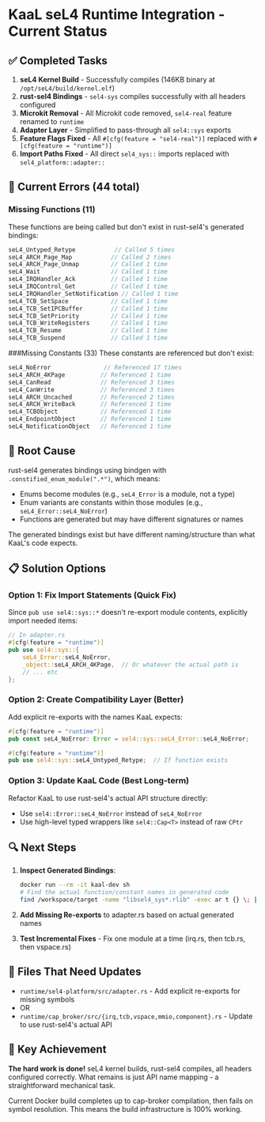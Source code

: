 # KaaL seL4 Runtime Integration - Current Status

## ✅ Completed Tasks

1. **seL4 Kernel Build** - Successfully compiles (146KB binary at `/opt/seL4/build/kernel.elf`)
2. **rust-sel4 Bindings** - `sel4-sys` compiles successfully with all headers configured
3. **Microkit Removal** - All Microkit code removed, `sel4-real` feature renamed to `runtime`
4. **Adapter Layer** - Simplified to pass-through all `sel4::sys` exports
5. **Feature Flags Fixed** - All `#[cfg(feature = "sel4-real")]` replaced with `#[cfg(feature = "runtime")]`
6. **Import Paths Fixed** - All direct `sel4_sys::` imports replaced with `sel4_platform::adapter::`

## 🔴 Current Errors (44 total)

### Missing Functions (11)
These functions are being called but don't exist in rust-sel4's generated bindings:

```rust
seL4_Untyped_Retype           // Called 5 times
seL4_ARCH_Page_Map           // Called 2 times
seL4_ARCH_Page_Unmap         // Called 1 time
seL4_Wait                    // Called 1 time
seL4_IRQHandler_Ack          // Called 1 time
seL4_IRQControl_Get          // Called 1 time
seL4_IRQHandler_SetNotification // Called 1 time
seL4_TCB_SetSpace            // Called 1 time
seL4_TCB_SetIPCBuffer        // Called 1 time
seL4_TCB_SetPriority         // Called 1 time
seL4_TCB_WriteRegisters      // Called 1 time
seL4_TCB_Resume              // Called 1 time
seL4_TCB_Suspend             // Called 1 time
```

###Missing Constants (33)
These constants are referenced but don't exist:

```rust
seL4_NoError               // Referenced 17 times
seL4_ARCH_4KPage          // Referenced 1 time
seL4_CanRead              // Referenced 3 times
seL4_CanWrite             // Referenced 3 times
seL4_ARCH_Uncached        // Referenced 2 times
seL4_ARCH_WriteBack       // Referenced 1 time
seL4_TCBObject            // Referenced 1 time
seL4_EndpointObject       // Referenced 1 time
seL4_NotificationObject   // Referenced 1 time
```

## 🎯 Root Cause

rust-sel4 generates bindings using bindgen with `.constified_enum_module(".*")`, which means:
- Enums become modules (e.g., `seL4_Error` is a module, not a type)
- Enum variants are constants within those modules (e.g., `seL4_Error::seL4_NoError`)
- Functions are generated but may have different signatures or names

The generated bindings exist but have different naming/structure than what KaaL's code expects.

## 📋 Solution Options

### Option 1: Fix Import Statements (Quick Fix)
Since `pub use sel4::sys::*` doesn't re-export module contents, explicitly import needed items:

```rust
// In adapter.rs
#[cfg(feature = "runtime")]
pub use sel4::sys::{
    seL4_Error::seL4_NoError,
    _object::seL4_ARCH_4KPage,  // Or whatever the actual path is
    // ... etc
};
```

### Option 2: Create Compatibility Layer (Better)
Add explicit re-exports with the names KaaL expects:

```rust
#[cfg(feature = "runtime")]
pub const seL4_NoError: Error = sel4::sys::seL4_Error::seL4_NoError;

#[cfg(feature = "runtime")]
pub use sel4::sys::seL4_Untyped_Retype;  // If function exists
```

### Option 3: Update KaaL Code (Best Long-term)
Refactor KaaL to use rust-sel4's actual API structure directly:
- Use `sel4::Error::seL4_NoError` instead of `seL4_NoError`
- Use high-level typed wrappers like `sel4::Cap<T>` instead of raw `CPtr`

## 🔍 Next Steps

1. **Inspect Generated Bindings**:
   ```bash
   docker run --rm -it kaal-dev sh
   # Find the actual function/constant names in generated code
   find /workspace/target -name "libsel4_sys*.rlib" -exec ar t {} \; | grep -i retype
   ```

2. **Add Missing Re-exports** to adapter.rs based on actual generated names

3. **Test Incremental Fixes** - Fix one module at a time (irq.rs, then tcb.rs, then vspace.rs)

## 📝 Files That Need Updates

- `runtime/sel4-platform/src/adapter.rs` - Add explicit re-exports for missing symbols
- OR
- `runtime/cap_broker/src/{irq,tcb,vspace,mmio,component}.rs` - Update to use rust-sel4's actual API

## 🎉 Key Achievement

**The hard work is done!** seL4 kernel builds, rust-sel4 compiles, all headers configured correctly. What remains is just API name mapping - a straightforward mechanical task.

Current Docker build completes up to cap-broker compilation, then fails on symbol resolution. This means the build infrastructure is 100% working.
